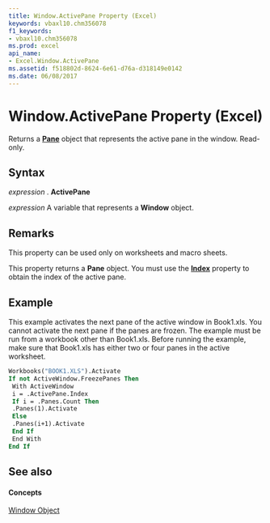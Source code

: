 ```yaml
---
title: Window.ActivePane Property (Excel)
keywords: vbaxl10.chm356078
f1_keywords:
- vbaxl10.chm356078
ms.prod: excel
api_name:
- Excel.Window.ActivePane
ms.assetid: f518802d-8624-6e61-d76a-d318149e0142
ms.date: 06/08/2017
---
```



# Window.ActivePane Property (Excel)

Returns a  **[Pane](Excel.Pane.md)** object that represents the active pane in the window. Read-only.


## Syntax

 _expression_ . **ActivePane**

 _expression_ A variable that represents a **Window** object.


## Remarks

This property can be used only on worksheets and macro sheets.

This property returns a  **Pane** object. You must use the **[Index](Excel.Pane.Index.md)** property to obtain the index of the active pane.


## Example

This example activates the next pane of the active window in Book1.xls. You cannot activate the next pane if the panes are frozen. The example must be run from a workbook other than Book1.xls. Before running the example, make sure that Book1.xls has either two or four panes in the active worksheet.


```vb
Workbooks("BOOK1.XLS").Activate 
If not ActiveWindow.FreezePanes Then 
 With ActiveWindow 
 i = .ActivePane.Index 
 If i = .Panes.Count Then 
 .Panes(1).Activate 
 Else 
 .Panes(i+1).Activate 
 End If 
 End With 
End If
```


## See also


#### Concepts


[Window Object](Excel.Window.md)

